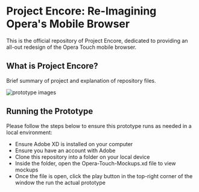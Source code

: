 # Project Encore: Re-Imagining Opera's Mobile Browser

This is the official repository of Project Encore, dedicated to providing an all-out redesign of the Opera Touch mobile browser.



## What is Project Encore?

Brief summary of project and explanation of repository files.

![prototype images]()



## Running the Prototype
Please follow the steps below to ensure this prototype runs as needed in a local environment:
 * Ensure Adobe XD is installed on your computer
 * Ensure you have an account with Adobe
 * Clone this repository into a folder on your local device
 * Inside the folder, open the Opera-Touch-Mockups.xd file to view mockups
 * Once the file is open, click the play button in the top-right corner of the window the run the actual prototype
